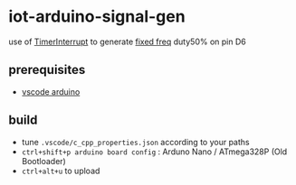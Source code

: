 # iot-arduino-signal-gen

use of [TimerInterrupt](https://github.com/khoih-prog/TimerInterrupt) to generate [fixed freq](https://github.com/devel0/iot-arduino-signal-gen/blob/6192ef57d347c35ecb437ed931b2bdede68d645c/iot-arduino-signal-gen/iot-arduino-signal-gen.ino#L9) duty50% on pin D6

## prerequisites

- [vscode arduino](https://github.com/devel0/knowledge/blob/master/doc/vscode-arduino.md)

## build

- tune `.vscode/c_cpp_properties.json` according to your paths
- `ctrl+shift+p arduino board config` : Arduno Nano / ATmega328P (Old Bootloader)
- `ctrl+alt+u` to upload
